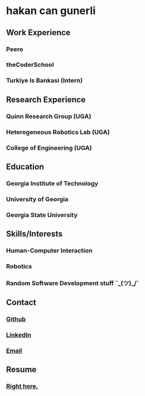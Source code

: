 # hakan can gunerli
## Work Experience
### Peero 
### theCoderSchool
### Turkiye Is Bankasi (Intern)

## Research Experience
### Quinn Research Group (UGA)
### Heterogeneous Robotics Lab (UGA)
### College of Engineering (UGA)

## Education
### Georgia Institute of Technology
### University of Georgia
### Georgia State University
## Skills/Interests 
### Human-Computer Interaction
### Robotics
### Random Software Development stuff ¯\_(ツ)_/¯
## Contact
### [Github](github.com/hakancangunerli)
### [LinkedIn](linkedin.com/in/hakancangunerli)
### [Email](hakancangunerli@engineer.com)
## Resume 
### [Right here.](https://drive.google.com/drive/folders/1oGVqzsSogTQFBSXsNNQk5X5MIUXGjVvI?usp=sharing)
